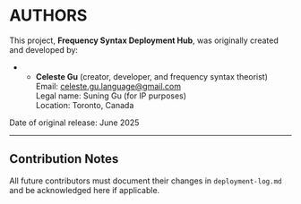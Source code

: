 # AUTHORS

This project, **Frequency Syntax Deployment Hub**, was originally created and developed by:

- - **Celeste Gu** (creator, developer, and frequency syntax theorist)  
  Email: celeste.gu.language@gmail.com  
  Legal name: Suning Gu (for IP purposes)  
  Location: Toronto, Canada


Date of original release: June 2025

---

## Contribution Notes

All future contributors must document their changes in `deployment-log.md` and be acknowledged here if applicable.
